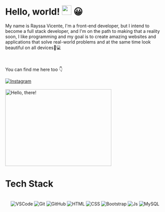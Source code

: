 # Hello, world! <img src="https://media.giphy.com/media/hvRJCLFzcasrR4ia7z/giphy.gif" width="30"> 😀

My name is Rayssa Vicente, I'm a front-end developer, but I intend to become a full stack developer, and I'm on the path to making that a reality soon, I like programming and my goal is to create amazing websites and applications that solve real-world problems and at the same time look beautiful on all devices📝💻

</br>

You can find me here too 👇


<div>
<a href="https://www.instagram.com/rayssa.vicente.eu/" target="_blank">
 <img align="center" src="https://img.shields.io/badge/Instagram-E4405F?style=for-the-badge&logo=instagram&logoColor=white" alt="Instagram"/>
</a>

</br>
</br>

<a href="#">
<img src="https://media1.tenor.com/images/a7bd6b94430c1e66148d580209e377c5/tenor.gif?itemid=5043108" title="hello" width="335" height="243" align="top" alt="Hello, there!">
</a>

</br>

# Tech Stack

<div align="center"><br>
  <img align="center" alt="VSCode" src="https://img.shields.io/badge/Visual_Studio_Code-0078D4?style=for-the-badge&logo=visual%20studio%20code&logoColor=white">
  <img align="center" alt="Git" src="https://img.shields.io/badge/GIT-E44C30?style=for-the-badge&logo=git&logoColor=white">
  <img align="center" alt="GitHub" src="https://img.shields.io/badge/GitHub-100000?style=for-the-badge&logo=github&logoColor=white">
  <img align="center" alt="HTML" src="https://img.shields.io/badge/HTML5-E34F26?style=for-the-badge&logo=html5&logoColor=white">
  <img align="center" alt="CSS" src="https://img.shields.io/badge/CSS3-1572B6?style=for-the-badge&logo=css3&logoColor=white">
  <img align="center" alt="Bootstrap" src="https://img.shields.io/badge/Bootstrap-563D7C?style=for-the-badge&logo=bootstrap&logoColor=white">
  <img align="center" alt="Js" src="https://img.shields.io/badge/JavaScript-323330?style=for-the-badge&logo=javascript&logoColor=F7DF1E">
  <img align="center" alt="MySQL" src="https://img.shields.io/badge/MySQL-00000F?style=for-the-badge&logo=mysql&logoColor=white">
 </div>
